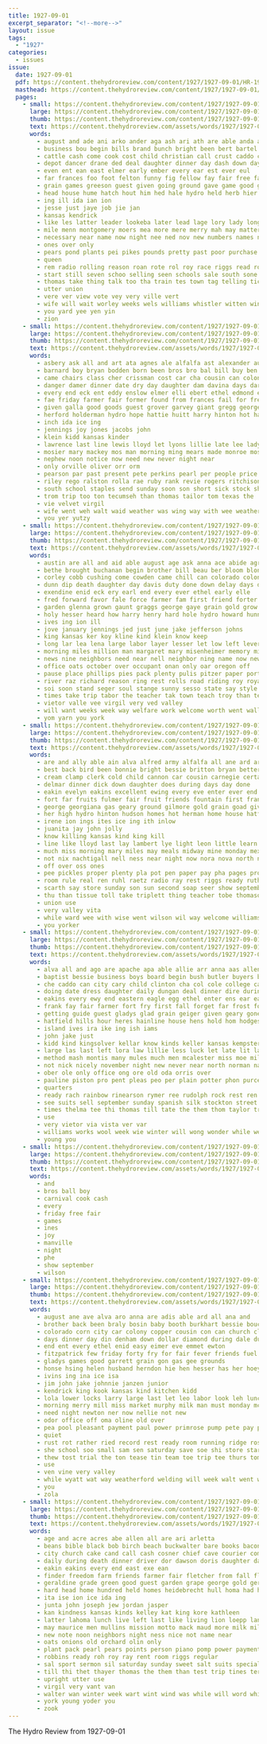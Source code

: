 ```yaml
---
title: 1927-09-01
excerpt_separator: "<!--more-->"
layout: issue
tags:
  - "1927"
categories:
  - issues
issue:
  date: 1927-09-01
  pdf: https://content.thehydroreview.com/content/1927/1927-09-01/HR-1927-09-01.pdf
  masthead: https://content.thehydroreview.com/content/1927/1927-09-01/masthead/HR-1927-09-01.jpg
  pages:
    - small: https://content.thehydroreview.com/content/1927/1927-09-01/small/HR-1927-09-01-01.jpg
      large: https://content.thehydroreview.com/content/1927/1927-09-01/large/HR-1927-09-01-01.jpg
      thumb: https://content.thehydroreview.com/content/1927/1927-09-01/thumbnails/HR-1927-09-01-01.jpg
      text: https://content.thehydroreview.com/assets/words/1927/1927-09-01/HR-1927-09-01-01.txt
      words:
        - august and ade ani arko ander aga ash ari ath are able anda ace amy arm alfalfa awa army ard ange age all
        - business bou begin bills brand bunch bright been bert bartel big boys bassler body bernice bill brought ball base both but bur brothers best band bottom buy black better burrow bible block bros born
        - cattle cash come cook cost child christian call crust caddo can carl cher cater clyde colorado cata comi cour cheek care car check came collier che contes con christ carnegie city coe culvert class church company crank carr cry county col cobb
        - depot dancer drane ded deal daughter dinner day dash down days diane done during dard daughters
        - even ent ean east elmer early ember every ear est ever eul
        - far frances foo foot felton funny fig fellow fay fair free fanny friends feathers full forget fie fields for from few farm foote farmer fall friday fry fin flag
        - grain games greeson guest given going ground gave game good grand gan
        - head house hume hatch hout him hed hale hydro held herb hier hesse hen hea hil host heen hes harry hope horse hour hunting humes harvest hold hor had home hinton hard hatfield hart husband health her habit helen heres has
        - ing ill ida ian ion
        - jesse just jaye job jie jan
        - kansas kendrick
        - like les latter leader lookeba later lead lage lory lady long last live lake little large light life loving
        - mile menn montgomery moers mea more mere merry mah may matter missouri morning master march mille must miss most many moth music much mullins man mix manville main midway members men meo miller mead method made mar mony monday mail
        - necessary near name now night nee ned nov new numbers names north not
        - ones over only
        - pears pond plants pei pikes pounds pretty past poor purchase pay parker peri poy pest place pro pleasant peta people present plant point poo pon part par price pater phon peer path
        - queen
        - rem radio rolling reason roan rote rol roy race riggs read room ree ralph riding reach ran
        - start still seven schoo selling seen schools sale south sone seem session sill seeds sunday such stockton sister short sir state second struck smith stride side street saturday show staple sada saw super sept station stan see sas shown sin step shows son sheen scott signs staples season sor store september she slow said school say soul strong sue
        - thomas take thing talk too tha train tes town tag telling tice ting trinidad turn truly tong tron than team toland thi tal them tat ten trip trolley tell the
        - utter union
        - vere ver view vote vey very ville vert
        - wife will wait worley weeks wels williams whistler witten winter welding water wilson wal with wallace wei win was worm wires west white weatherford work word week went want well won worms wil words
        - you yard yee yen yin
        - zion
    - small: https://content.thehydroreview.com/content/1927/1927-09-01/small/HR-1927-09-01-02.jpg
      large: https://content.thehydroreview.com/content/1927/1927-09-01/large/HR-1927-09-01-02.jpg
      thumb: https://content.thehydroreview.com/content/1927/1927-09-01/thumbnails/HR-1927-09-01-02.jpg
      text: https://content.thehydroreview.com/assets/words/1927/1927-09-01/HR-1927-09-01-02.txt
      words:
        - asbery ask all and art ata agnes ale alfalfa ast alexander aug aubrey are able
        - barnard boy bryan bodden born been bros bro bal bill buy ben bethe but bartgis burg blakley binger billy buckmaster best baby better big bradley boys bert brothers
        - came chairs class cher crissman cost car cha cousin can colony cox company cris couch city carnegie clara church cordell cold cook cart
        - danger damer dinner date dry day daughter dam davina days darko dooley dick down duke ditmore duna dameron den don
        - every end eck ent eddy enslow elmer elli ebert ethel edmond earl ever
        - fae friday farmer fair former found from frances fail for fred forget few folks fare foy ford free first fox fields frank fine
        - given galla good goods guest grover garvey giant gregg george gins graham
        - herford holderman hydro hope hattie huitt harry hinton hot hafer hennis harris hugh herb house homes him home howard holding hughes high has henry handle henke huron her hern herndon herriman hater
        - inch ida ice ing
        - jennings joy jones jacobs john
        - klein kidd kansas kinder
        - lawrence last line lewis lloyd let lyons lillie late lee lady lake lon low left lillian ladyman little land lier
        - mosier mary mackey mos man morning ming mears made monroe most mose moore miller miss milliner monday mitchel male muller mauk
        - nephew noon notice now need new never night near
        - only orville oliver orr orm
        - pearson par past present pete perkins pearl per people price press pullen proud purchase paul parness
        - riley rego ralston rolla rae ruby rank revie rogers ritchison rate ready ray rhoads reno rey roy running rupp risch
        - south school staples send sunday soon son short sick stock shearer saturday september sinclair stang snow show store see service set sister sand sam star sele sun simpson stewart silver
        - trom trip too ton tecumseh than thomas tailor tom texas the
        - vie velvet virgil
        - wife went weh walt waid weather was wing way with wee weatherford will wilson west working well ware wille wendell wisel willie wert weeks williams week
        - you yer yutzy
    - small: https://content.thehydroreview.com/content/1927/1927-09-01/small/HR-1927-09-01-03.jpg
      large: https://content.thehydroreview.com/content/1927/1927-09-01/large/HR-1927-09-01-03.jpg
      thumb: https://content.thehydroreview.com/content/1927/1927-09-01/thumbnails/HR-1927-09-01-03.jpg
      text: https://content.thehydroreview.com/assets/words/1927/1927-09-01/HR-1927-09-01-03.txt
      words:
        - austin are all and aid able august age ask anna ace abide agri atter amon aken arent ari
        - bethe brought buchanan begin brother bill beau ber bloom blonde began bells been baby bore boll born bennie boy but bas brink blue best bee bein better buy business barber bell
        - corley cobb cushing come cowden came chill can colorado colony chapel christ creek cordell comes christian cripple col cause crissman call cake corn count county chi coach counter congress clyde canon clear car cave care clinton city cotton chilli cream cris
        - dunn dip death daughter day davis duty done down delay days darling dear davina don dent
        - exendine enid eck ery earl end every ever ethel early elle
        - fred forward favor fale force farmer fam first friend forter falls fields fine fly farm frances fear for folly flight fair field from foster free fall franklin fort friends forth full
        - garden glenna grown gaunt graggs george gaye grain gold grow given gorge greek good gallop grade ger guess gone giant
        - holy hesser heard how harry henry hard hole hydro howard hunnewell helen him has hath halls health hurt her huge higginbotham half hessian hom hopping home humbarger heen hall held horse hee had heaven herndon husband homes
        - ives ing ion ill
        - jove january jennings jed just june jake jefferson johns
        - king kansas ker koy kline kind klein know keep
        - long lar lea lena large labor layer lesser let low left lever lesson lucille lookeba loyal loving like living linger later lory little learned leedy last list love lester live lie life
        - morning miles million man margaret mary misenheimer memory miss mount matter may much manly more monday made many mackey mcalester mines meals mon most mortis must mountain
        - news nine neighbors need near nell neighbor ning name now new not noble november necessary nees
        - office oats october over occupant onan only oar oregon off
        - pause place phillips pies pack plenty pulis pitzer paper portland pee people per point page pull payne pale poor pikes price pro pardon points proven
        - river raz richard reason ring rest rolls road riding roy royal run robert rust rule
        - soi soon stand seger soul stange sunny sesso state say style shipman see short sister sun special savon summer star shore sol seed stolen savior ser son stockton sting side she saturday service sherman stay standard sorrows shall september siege sunday story
        - times take trip tabor the teacher tak town teach troy than tew them thou tays texas then ture taken tine toward too top tal thys thee
        - vietor valle vee virgil very ved valley
        - will want weeks week way welfare work welcome worth went waller wooden west wide wilkinson weather willie water with wil wheat wife waters wedding was why
        - yom yarn you york
    - small: https://content.thehydroreview.com/content/1927/1927-09-01/small/HR-1927-09-01-04.jpg
      large: https://content.thehydroreview.com/content/1927/1927-09-01/large/HR-1927-09-01-04.jpg
      thumb: https://content.thehydroreview.com/content/1927/1927-09-01/thumbnails/HR-1927-09-01-04.jpg
      text: https://content.thehydroreview.com/assets/words/1927/1927-09-01/HR-1927-09-01-04.txt
      words:
        - are and ally able ain alva alfred army alfalfa all ane ard arts
        - best back bird been bonnie bright bessie britton bryan better brought burgess bread bro batter bethel busi beat brings bertha book both bridge bickell but beams bois beck
        - cream clamp clerk cold child cannon car cousin carnegie certain cordell church college course come can close city claude came christian cake clyde comin cal change
        - delmar dinner dick down daughter does during days day done
        - eakin evelyn eakins excellent ewing every eve enter ever end ery everette eva else elmer ear
        - fort far fruits fulmer fair fruit friends fountain first frank faith for fast frances found few ford fred from fan fleeman foreman fine furnish fost faithful foo fudge folks filling fill
        - george georgiana gas geary ground gilmore gold grain goad given goodwin going glad german good
        - her high hydro hinton hudson homes hot herman home house hatfield hey him heine howard helen hay homa handle heres horse henry harold held hard had heen hol has husband
        - irene ion ings ites ice ing ith inlow
        - juanita jay john jolly
        - know killing kansas kind king kill
        - line like lloyd last lay lambert lye light leon little learn lies loose large logan live land
        - much miss morning mary miles may meals midway mine monday mexico mineral more miller man milk mins many mis most magnolia martin
        - not nix nachtigall nell ness near night now nora nova north new nee
        - off over oss ones
        - pee pickles proper plenty pla pot pen paper pay pha pages process penning pack pride par packard pies past plate people pass place
        - room rule real ren ruhl raetz radio ray rest riggs ready ruth
        - scarth say store sunday son sun second soap seer show september seem sister save salary start season sal sens station sed server sell seen saturday she stout subject school shine slice sam sund shepherd sat sur seal steele see stock service
        - thu than tissue toll take triplett thing teacher tobe thomason team too then teach texas them ton teer the top thelma tho truett
        - union use
        - very valley vita
        - while ward wee with wise went wilson wil way welcome williams water weathers wear will wash week word was want west willis worm well weather work wyatt wheat walt willie worms worth wright woo weatherford
        - you yorker
    - small: https://content.thehydroreview.com/content/1927/1927-09-01/small/HR-1927-09-01-05.jpg
      large: https://content.thehydroreview.com/content/1927/1927-09-01/large/HR-1927-09-01-05.jpg
      thumb: https://content.thehydroreview.com/content/1927/1927-09-01/thumbnails/HR-1927-09-01-05.jpg
      text: https://content.thehydroreview.com/assets/words/1927/1927-09-01/HR-1927-09-01-05.txt
      words:
        - alva all and ago are apache apa able allie arr anna aas allen
        - baptist bessie business boys board begin bush butler buyers boy bank been base buy back bek bob bradley band big binger baby ber ball but best both bring brought
        - che caddo can city cary child clinton cha col cole college care coats custer carl county creek came coon centers carry cedar cobb come cox canning carr counts
        - doing date dress daughter daily dungan deal dinner dire during down day don dise dalene death
        - eakins every ewy end eastern eagle egg ethel enter ens ear earl ene evert
        - frank fay fair farmer fort fry first fall forget far frost for from folks friday foore flyn finger
        - getting guide guest gladys glad grain geiger given geary gone good glen
        - hatfield hills hour heres hainline house hens hold hom hodges henke handle harvey hen high herbert hodgson herndon hinton home harder hand her hesser hamme hydro henkle has had
        - island ives ira ike ing ish iams
        - john jake just
        - kidd kind kingsolver kellar know kinds keller kansas kempster
        - large las last left lora law lillie less luck let late lit lake lint little lee
        - method mash montis many mules much men mcalester miss moe mille made monday man might market mis mcquay marcel merchan morgan modes mens
        - not nick nicely november night new never near north norman narrow now
        - ober ole only office ong ore old oda orris over
        - pauline piston pro pent pleas peo per plain potter phon purcell pele part president past pee parker pay place
        - quarters
        - ready rach rainbow rinearson rymer ree rudolph rock rest ren rummage route rosa rede res rings robeson roys rey roy
        - see suits sell september sunday spanish silk stockton street special summ soon sura smith summe sea short sill standard such seifert sack store she service scott sale saturday swan school son size summer stores sister sons soll stephenson
        - times thelma tee thi thomas till tate the them thom taylor train than tato thur tim talkington tucker thet triplett
        - use
        - very vietor via vista ver var
        - williams works wool week wie winter will wong wonder while weeks write wells well wee worth warde with work wayne want went weatherford was waller wil
        - young you
    - small: https://content.thehydroreview.com/content/1927/1927-09-01/small/HR-1927-09-01-06.jpg
      large: https://content.thehydroreview.com/content/1927/1927-09-01/large/HR-1927-09-01-06.jpg
      thumb: https://content.thehydroreview.com/content/1927/1927-09-01/thumbnails/HR-1927-09-01-06.jpg
      text: https://content.thehydroreview.com/assets/words/1927/1927-09-01/HR-1927-09-01-06.txt
      words:
        - and
        - bros ball boy
        - carnival cook cash
        - every
        - friday free fair
        - games
        - ines
        - joy
        - manville
        - night
        - phe
        - show september
        - wilson
    - small: https://content.thehydroreview.com/content/1927/1927-09-01/small/HR-1927-09-01-07.jpg
      large: https://content.thehydroreview.com/content/1927/1927-09-01/large/HR-1927-09-01-07.jpg
      thumb: https://content.thehydroreview.com/content/1927/1927-09-01/thumbnails/HR-1927-09-01-07.jpg
      text: https://content.thehydroreview.com/assets/words/1927/1927-09-01/HR-1927-09-01-07.txt
      words:
        - august ane ave alva aro anna are adis able ard all ana and
        - brother back been braly bosin baby booth burkhart bessie boucher berard bus boer both but buy breno buckmaster
        - colorado corn city car colony copper cousin con can church clear choice cold child cost cope call coach copes common come cream clinton chad came
        - days dinner day din denham down dollar diamond during dale duncan daughters
        - end ent every ethel enid easy eimer eve emmet ewton
        - fitzpatrick few friday forty fry for fair fever friends fuel from fariss fire frank fost farm
        - gladys games good garrett grain gon gas gee grounds
        - honse hsing helen husband herndon hie hen hesser has her hoey harvest hydro hatfield haag hinga holter how hardware hea house had high home
        - ivins ing ina ice isa
        - jim john jake johnnie janzen junior
        - kendrick king kook kansas kind kitchen kidd
        - lola lower locks larry large last let leo labor look leh lunch left living lay lawn like lone
        - morning merry mill miss market murphy milk man must monday mcalester money may mules made meal mound matter mish miles
        - need night newton ner now nellie not new
        - odor office off oma oline old over
        - pea pool pleasant payment paul power primrose pump pete pay price paxton past plan pop pathan
        - quiet
        - rust rot rather ried record rest ready room running ridge ross ree ridenour
        - she school soo small sam sen saturday save soe shi store start san stockton sick smith saving stoves sparks sat simple sellers sit sister see sunday shine sell sur steer service
        - thew tost trial the ton tease tin team toe trip tee thurs tom than take too thelma till turn taylor thousand thermos toft teen them
        - use
        - ven vine very valley
        - while wyatt wat way weatherford welding will week walt went with welder whorton walter wire wack was want west williams washer wil worlds well wicks
        - you
        - zola
    - small: https://content.thehydroreview.com/content/1927/1927-09-01/small/HR-1927-09-01-08.jpg
      large: https://content.thehydroreview.com/content/1927/1927-09-01/large/HR-1927-09-01-08.jpg
      thumb: https://content.thehydroreview.com/content/1927/1927-09-01/thumbnails/HR-1927-09-01-08.jpg
      text: https://content.thehydroreview.com/assets/words/1927/1927-09-01/HR-1927-09-01-08.txt
      words:
        - age and acre acres abe allen all are ari arletta
        - beans bible black bob birch beach buckwalter bare books bacon bake board both bars bros business box bay butter bowman bran beat big buck barn buyer been balance best bottle book
        - city church cake cand call cash cosner chief cave courier come can colorado card conte calvin cabbage crissman cream christian corn cher conrad cook crystal christ camps cowan carmel
        - daily during death dinner driver dor dawson doris daughter david due dear deering dry day diener
        - eakin eakins every end east exe ean
        - finder freedom farm friends farmer fair fletcher from fall flakes fresh friday ford foreman full frey flowers flake for frost frank first frederickson fine front few filling
        - geraldine grade green good guest garden grape george gold gertrude glad guymon grow geary
        - hard head home hundred held homes heidebrecht hull homa had hinton hay hens hinder her ham hydro hutchinson herald handle hands house how harry him husband high
        - ita ise ion ice ida ing
        - junta john joseph jew jordan jasper
        - kan kindness kansas kinds kelley kat king kore kathleen
        - latter lahoma lunch live left last like living lion loepp land leghorn low lady liberal lord let little lynn lasley lands life
        - may maurice men mullins mission motto mack maud more milk miles miller manville mules mustard monday market moore money martha morning much made mccolm miss mis mininger music min
        - new note noon neighbors night ness nice not name near
        - oats onions old orchard olin only
        - plant pack pearl pears points person piano pomp power payment pink peck poor place people player pleas powder pencil paper plan per paul part pleasant poy plain pounds prang peaches prayer pound pair price peppers
        - robbins ready roh roy ray rent room riggs regular
        - sal sport sermon sil saturday sunday sweet salt suits special sugar stockton school show son service stock see store small springs sale suga state staples seller salmon south sell session sipes self stand salb save september soap simmons snyders
        - till thi thet thayer thomas the them than test trip tines terr ture thur town take tree thelma taken then taylor tall tasch
        - upright utter use
        - virgil very vant van
        - walter wan winter week wart wint wind was while will word white water wyant words west with working williams want wheat wish webb weight weather
        - york young yoder you
        - zook
---
```


The Hydro Review from 1927-09-01

<!--more-->

